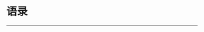 # 语录

<script setup>
  import { quotationData } from '../.vitepress/config/quotation.mts'
</script>

<hr />

<QuotationCard :quotationData=quotationData />
